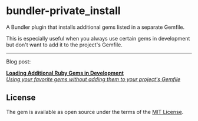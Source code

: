# bundler-private_install

A Bundler plugin that installs additional gems listed in a separate Gemfile.

This is especially useful when you always use certain gems in development but don't want to add it to the project's Gemfile.

* * *

Blog post:

[**Loading Additional Ruby Gems in Development**<br>
*Using your favorite gems without adding them to your project's Gemfile*](https://phili.pe/posts/loading-additional-ruby-gems-in-development/)

## License

The gem is available as open source under the terms of the [MIT License](https://opensource.org/licenses/MIT).
